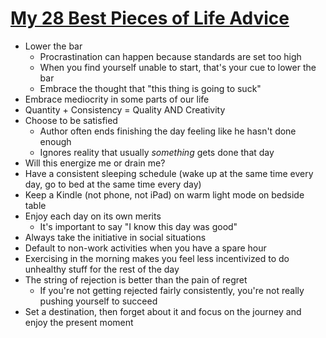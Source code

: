 # [My 28 Best Pieces of Life Advice](https://aliabdaal.com/best-life-advice/)

* Lower the bar
  * Procrastination can happen because standards are set too high
  * When you find yourself unable to start, that's your cue to lower the bar
  * Embrace the thought that "this thing is going to suck"
* Embrace mediocrity in some parts of our life
* Quantity + Consistency = Quality AND Creativity
* Choose to be satisfied
  * Author often ends finishing the day feeling like he hasn't done enough
  * Ignores reality that usually _something_ gets done that day
* Will this energize me or drain me?
* Have a consistent sleeping schedule (wake up at the same time every day, go to bed at the same time every day)
* Keep a Kindle (not phone, not iPad) on warm light mode on bedside table
* Enjoy each day on its own merits
  * It's important to say "I know this day was good"
* Always take the initiative in social situations
* Default to non-work activities when you have a spare hour
* Exercising in the morning makes you feel less incentivized to do unhealthy stuff for the rest of the day
* The string of rejection is better than the pain of regret
  * If you're not getting rejected fairly consistently, you're not really pushing yourself to succeed
* Set a destination, then forget about it and focus on the journey and enjoy the present moment
